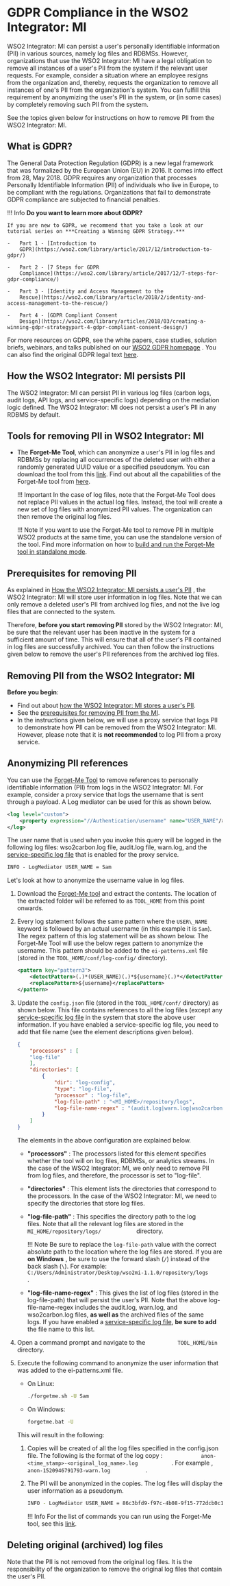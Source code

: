 # GDPR Compliance in the WSO2 Integrator: MI

WSO2 Integrator: MI can persist
a user's personally identifiable information (PII) in various sources,
namely log files and RDBMSs. However, organizations that use the WSO2 Integrator: MI
have a legal obligation to remove all instances of a user's PII from the
system if the relevant user requests. For example, consider a situation
where an employee resigns from the organization and, thereby, requests
the organization to remove all instances of one's PII from the
organization's system. You can fulfill this requirement by anonymizing
the user's PII in the system, or (in some cases) by completely removing
such PII from the system.

See the topics given below for instructions on how to remove PII from
the WSO2 Integrator: MI.

## What is GDPR?

The General Data Protection Regulation (GDPR) is a new legal framework
that was formalized by the European Union (EU) in 2016. It comes into
effect from 28, May 2018. GDPR requires any organization that processes
Personally Identifiable Information (PII) of individuals who live in
Europe, to be compliant with the regulations. Organizations that fail to
demonstrate GDPR compliance are subjected to financial penalties.

!!! Info
    **Do you want to learn more about GDPR?**

    If you are new to GDPR, we recommend that you take a look at our tutorial series on ***Creating a Winning GDPR Strategy.***

    -   Part 1 - [Introduction to
        GDPR](https://wso2.com/library/article/2017/12/introduction-to-gdpr/)

    -   Part 2 - [7 Steps for GDPR
        Compliance](https://wso2.com/library/article/2017/12/7-steps-for-gdpr-compliance/)

    -   Part 3 - [Identity and Access Management to the
        Rescue](https://wso2.com/library/article/2018/2/identity-and-access-management-to-the-rescue/)

    -   Part 4 - [GDPR Compliant Consent
        Design](https://wso2.com/library/articles/2018/03/creating-a-winning-gdpr-strategypart-4-gdpr-compliant-consent-design/)

For more resources on GDPR, see the white papers, case studies, solution
briefs, webinars, and talks published on our [WSO2 GDPR
homepage](https://wso2.com/solutions/regulatory-compliance/gdpr/) . You
can also find the original GDPR legal text
[here](http://eur-lex.europa.eu/legal-content/en/TXT/?uri=CELEX%3A32016R0679).

## How the WSO2 Integrator: MI persists PII

The WSO2 Integrator: MI can persist PII in various log files (carbon logs, audit logs, API logs, and service-specific logs) depending on the mediation logic defined. The WSO2 Integrator: MI does not persist a user's PII in any RDBMS by default.

## Tools for removing PII in WSO2 Integrator: MI

- The **Forget-Me Tool**, which can anonymize
    a user's PII in log files and RDBMSs by replacing all occurrences of
    the deleted user with either a randomly generated UUID value or a
    specified pseudonym. You can download the tool from this [link](https://github.com/wso2-docs/WSO2_EI/raw/master/Forget-Me-Tool/org.wso2.carbon.privacy.forgetme.tool-1.3.1.zip).
    Find out about all the capabilities of the Forget-Me tool
    from [here]({{base_path}}/install-and-setup/setup/security/about-forgetme-tool).

    !!! Important 
        In the case of log files, note that the Forget-Me Tool does not replace PII values in the actual log files. Instead, the tool will create a new set of log files with anonymized PII values. The organization can then remove the original log files.
    
    !!! Note
        If you want to use the Forget-Me tool to remove PII in multiple WSO2 products at the same time, you can use the standalone version of the tool. Find more information on how to [build and run the Forget-Me tool in standalone mode]({{base_path}}/install-and-setup/setup/security/about-forgetme-tool).

## Prerequisites for removing PII

As explained in [How the WSO2 Integrator: MI persists a user's PII](#how-the-wso2-micro-integrator-persists-pii)
, the WSO2 Integrator: MI will store user information in log
files. Note that we can only remove a deleted user's PII from archived
log files, and not the live log files that are connected to the system.

Therefore, **before you start removing PII** stored by the WSO2 Integrator: MI, be sure that the relevant user has been inactive
in the system for a sufficient amount of time. This will ensure that all
of the user's PII contained in log files are successfully archived. You
can then follow the instructions given below to remove the user's PII
references from the archived log files.

## Removing PII from the WSO2 Integrator: MI

**Before you begin**:

-   Find out about [how the WSO2 Integrator: MI stores a user's
    PII](#how-the-wso2-micro-integrator-persists-pii).
-   See the [prerequisites for removing PII from the
    MI](#prerequisites-for-removing-pii).
-   In the instructions given below, we will use a proxy service that
    logs PII to demonstrate how PII can be removed from the WSO2 Integrator: MI.
    However, please note that it is **not recommended** to log PII from
    a proxy service.

## Anonymizing PII references

You can use the [Forget-Me
Tool](#tools-for-removing-pii-in-wso2-micro-integrator) to remove
references to personally identifiable information (PII) from logs in the
WSO2 Integrator: MI. For example, consider a proxy service that logs the
username that is sent through a payload. A Log mediator can be used for
this as shown below.

```xml
<log level="custom">
    <property expression="//Authentication/username" name="USER_NAME"/>
</log>
```

The user name that is used when you invoke this query will be logged in
the following log files: wso2carbon.log file, audit.log file, warn.log,
and the [service-specific log file]({{base_path}}/develop/monitoring-service-level-logs)
that is enabled for the proxy service.

```xml
INFO - LogMediator USER_NAME = Sam
```

Let's look at how to anonymize the username value in log files.

1. Download the [Forget-Me tool](https://github.com/wso2-docs/WSO2_EI/raw/master/Forget-Me-Tool/org.wso2.carbon.privacy.forgetme.tool-1.3.1.zip) and extract the contents. The location of the extracted folder will be referred to as `TOOL_HOME` from this point onwards.

2. Every log statement follows the same pattern where the `USER\_NAME` keyword is followed by an actual username (in this example it is `Sam`). The regex pattern of this log statement will be as shown below. The Forget-Me Tool will use the below regex pattern to anonymize the username. This pattern should be added to the `ei-patterns.xml` file (stored in the `TOOL_HOME/conf/log-config/` directory).

    ```xml
    <pattern key="pattern3">
        <detectPattern>(.)*(USER_NAME)(.)*${username}(.)*</detectPattern>
        <replacePattern>${username}</replacePattern>
    </pattern>
    ```

4. Update the `config.json` file (stored in the `TOOL_HOME/conf/`
    directory) as shown below. This file contains references to all the
    log files (except any [service-specific log file]({{base_path}}/develop/monitoring-service-level-logs) in the system that store the above user information. If you have
    enabled a service-specific log file, you need to add that file name
    (see the element descriptions given below).

    ```json
    {
        "processors" : [
        "log-file"
        ],
        "directories": [
            {
                "dir": "log-config",
                "type": "log-file",
                "processor" : "log-file",
                "log-file-path" : "<MI_HOME>/repository/logs",
                "log-file-name-regex" : "(audit.log|warn.log|wso2carbon.log)(.)*"
            }
        ]
    }
    ```

    The elements in the above configuration are explained below.

    -   **"processors"** : The processors listed for this element
        specifies whether the tool will on log files, RDBMSs, or
        analytics streams. In the case of the WSO2 Integrator: MI, we only need
        to remove PII from log files, and therefore, the processor is
        set to "log-file".
    -   **"directories"** : This element lists the directories that
        correspond to the processors. In the case of the WSO2 Integrator: MI, we
        need to specify the directories that store log files.
    -   **"log-file-path"** : This specifies the directory path to the
        log files. Note that all the relevant log files are stored in
        the `             MI_HOME/repository/logs/            `
        directory.

        !!! Note
            Be sure to replace the `log-file-path` value with the correct
                absolute path to the location where the log files are stored. If
                you are **on Windows** , be sure to use the forward slash (`/`)
                instead of the back slash (`\`). For example:
                `             C:/Users/Administrator/Desktop/wso2mi-1.1.0/repository/logs            `.

    -   **"log-file-name-regex"** : This gives the list of log files
        (stored in the log-file-path) that will persist the user's PII.
        Note that the above log-file-name-regex includes the audit.log,
        warn.log, and wso2carbon.log files, **as well as** the archived
        files of the same logs. If you have enabled a [service-specific log file]({{base_path}}/develop/monitoring-service-level-logs), **be sure to add** the file name to this list.

5. Open a command prompt and navigate to the `           TOOL_HOME/bin          ` directory.
6. Execute the following command to anonymize the user information that
    was added to the ei-patterns.xml file.  

    -   On Linux:

        ```bash
        ./forgetme.sh -U Sam
        ```

    -   On Windows:

        ```bash
        forgetme.bat -U
        ```

    This will result in the following:

    1.  Copies will be created of all the log files specified in the config.json file. The following is the format of the log copy :
        `             anon-<time_stamp>-<original_log_name>.log            `. For example ,
        `             anon-1520946791793-warn.log            ` .

    2.  The PII will be anonymized in the copies. The log files will
        display the user information as a pseudonym.

        ```bash
        INFO - LogMediator USER_NAME = 86c3bfd9-f97c-4b08-9f15-772dcb0c1c
        ```

        !!! Info
            For the list of commands you can run using the Forget-Me tool, see this [link]({{base_path}}/install-and-setup/setup/security/about-forgetme-tool).

## Deleting original (archived) log files

Note that the PII is not removed from the original log files. It is the
responsibility of the organization to remove the original log files that
contain the user's PII.

